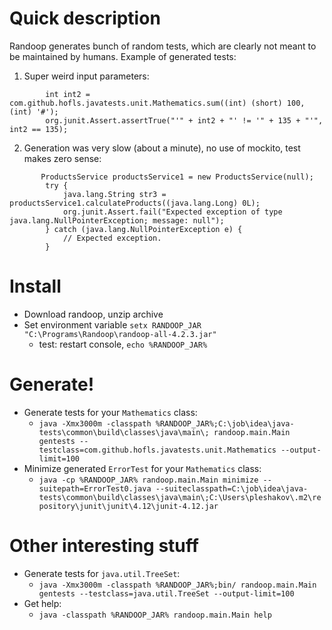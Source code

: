 # Quick description
Randoop generates bunch of random tests, which are clearly not meant to be maintained by humans.
Example of generated tests:
1. Super weird input parameters:
```
        int int2 = com.github.hofls.javatests.unit.Mathematics.sum((int) (short) 100, (int) '#');
        org.junit.Assert.assertTrue("'" + int2 + "' != '" + 135 + "'", int2 == 135);
```
2. Generation was very slow (about a minute), no use of mockito, test makes zero sense:
```
       ProductsService productsService1 = new ProductsService(null);
        try {
            java.lang.String str3 = productsService1.calculateProducts((java.lang.Long) 0L);
            org.junit.Assert.fail("Expected exception of type java.lang.NullPointerException; message: null");
        } catch (java.lang.NullPointerException e) {
            // Expected exception.
        }
```

# Install
* Download randoop, unzip archive
* Set environment variable `setx RANDOOP_JAR "C:\Programs\Randoop\randoop-all-4.2.3.jar"`
    * test: restart console, `echo %RANDOOP_JAR%`

# Generate!
* Generate tests for your `Mathematics` class:
    * `java -Xmx3000m -classpath %RANDOOP_JAR%;C:\job\idea\java-tests\common\build\classes\java\main\; randoop.main.Main gentests --testclass=com.github.hofls.javatests.unit.Mathematics --output-limit=100`
* Minimize generated `ErrorTest` for your `Mathematics` class:
    * `java -cp %RANDOOP_JAR% randoop.main.Main minimize --suitepath=ErrorTest0.java --suiteclasspath=C:\job\idea\java-tests\common\build\classes\java\main\;C:\Users\pleshakov\.m2\repository\junit\junit\4.12\junit-4.12.jar`

# Other interesting stuff
* Generate tests for `java.util.TreeSet`:
    * `java -Xmx3000m -classpath %RANDOOP_JAR%;bin/ randoop.main.Main gentests --testclass=java.util.TreeSet --output-limit=100`
* Get help:
    * `java -classpath %RANDOOP_JAR% randoop.main.Main help`